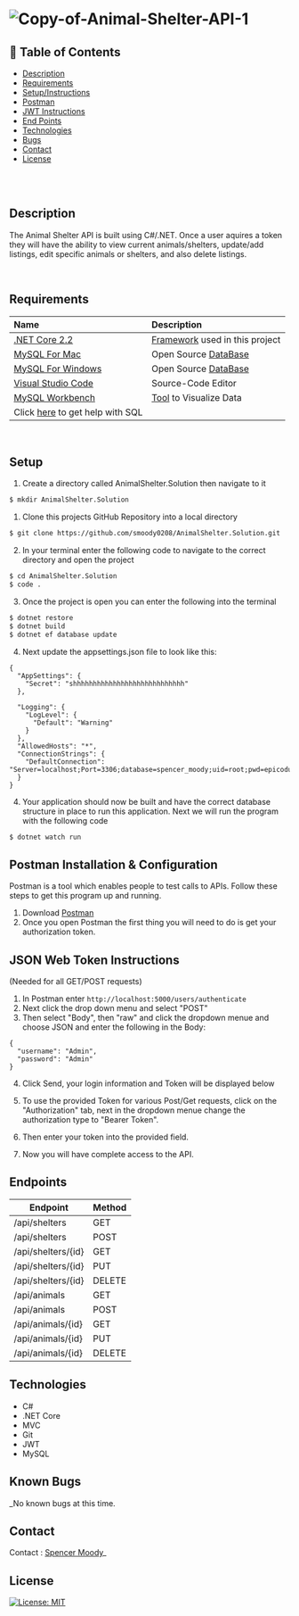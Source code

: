 # <img src="https://i.ibb.co/3TqB32g/Copy-of-Animal-Shelter-API-1.png" alt="Copy-of-Animal-Shelter-API-1" border="0"></a>

## 🚩 Table of Contents

- [Description](#-description)
- [Requirements](#-requirements)
- [Setup/Instructions](#-setup)
- [Postman](#-postman-installation-&-configuration)
- [JWT Instructions](#-json-web-token-instructions)
- [End Points](#-Endpoints)
- [Technologies](#-Technologies)
- [Bugs](#-Known-Bugs)
- [Contact](#-contact)
- [License](#-license)
<br>
<br>

## Description

The Animal Shelter API is built using C#/.NET. Once a user aquires a token they will have the ability to view current animals/shelters, update/add listings, edit specific animals or shelters, and also delete listings.

<br>

## Requirements

| Name | Description |
| :--- | :--- |
| [.NET Core 2.2](https://github.com/nhn/tui.editor/tree/master/apps/jquery-editor) | [Framework](https://dotnet.microsoft.com/) used in this project |
| [MySQL For Mac](https://dev.mysql.com/downloads/file/?id=484914) | [](https://reactjs.org/) Open Source [DataBase](https://www.mysql.com/)  |
| [MySQL For Windows](https://dev.mysql.com/downloads/file/?id=484919) | [](https://reactjs.org/) Open Source [DataBase](https://www.mysql.com/)  |
| [Visual Studio Code](https://code.visualstudio.com/) | [](https://reactjs.org/) Source-Code Editor  |
| [MySQL Workbench](https://www.mysql.com/products/workbench/) | [Tool](https://www.mysql.com/products/workbench/) to Visualize Data  |
| Click [here](https://www.learnhowtoprogram.com/c-and-net/getting-started-with-c/installing-and-configuring-mysql) to get help with SQL 
<br>

## Setup
1) Create a directory called AnimalShelter.Solution then navigate to it
```sh
$ mkdir AnimalShelter.Solution
```

1) Clone this projects GitHub Repository into a local directory 

```sh
$ git clone https://github.com/smoody0208/AnimalShelter.Solution.git
```
2) In your terminal enter the following code to navigate to the correct directory and open the project

```sh
$ cd AnimalShelter.Solution
$ code .
```
3) Once the project is open you can enter the following into the terminal
```sh
$ dotnet restore
$ dotnet build
$ dotnet ef database update
```
4) Next update the appsettings.json file to look like this:

```
{
  "AppSettings": {
    "Secret": "shhhhhhhhhhhhhhhhhhhhhhhhhhhh"
  },

  "Logging": {
    "LogLevel": {
      "Default": "Warning"
    }
  },
  "AllowedHosts": "*",
  "ConnectionStrings": {
    "DefaultConnection": "Server=localhost;Port=3306;database=spencer_moody;uid=root;pwd=epicodus;"
  }
}
```

4) Your application should now be built and have the correct database structure in place to run this application. Next we will run the program with the following code
```sh
$ dotnet watch run
```

## Postman Installation & Configuration
Postman is a tool which enables people to test calls to APIs. Follow these steps to get this program up and running.

1) Download [Postman](https://www.postman.com/downloads/)
2) Once you open Postman the first thing you will need to do is get your authorization token.

## JSON Web Token Instructions 
(Needed for all GET/POST requests)
1) In Postman enter `http://localhost:5000/users/authenticate` 
2) Next click the drop down menu and select "POST"
3) Then select "Body", then "raw" and click the dropdown menue and choose JSON and enter the following in the Body:

```
{
  "username": "Admin",
  "password": "Admin"
}
```

4) Click Send, your login information and Token will be displayed below

5) To use the provided Token for various Post/Get requests, click on the "Authorization" tab, next in the dropdown menue change the authorization type to "Bearer Token".

6) Then enter your token into the provided field.

7) Now you will have complete access to the API.

## Endpoints
| Endpoint | Method
| --- | --- |
| /api/shelters | GET |
| /api/shelters | POST |
| /api/shelters/{id} | GET |
| /api/shelters/{id} | PUT |
| /api/shelters/{id} | DELETE |
| /api/animals | GET |
| /api/animals | POST |
| /api/animals/{id} | GET |
| /api/animals/{id} | PUT |
| /api/animals/{id} | DELETE |

## Technologies

* C#
* .NET Core
* MVC
* Git
* JWT
* MySQL

## Known Bugs

_No known bugs at this time.

## Contact

Contact : [Spencer Moody](spencer.moody@outlook.com)_

## License
[![License: MIT](https://img.shields.io/badge/License-MIT-yellow.svg)](https://opensource.org/licenses/MIT)